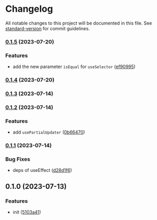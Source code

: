 # Changelog

All notable changes to this project will be documented in this file. See [standard-version](https://github.com/conventional-changelog/standard-version) for commit guidelines.

### [0.1.5](https://github.com/BlackGlory/extra-react-store/compare/v0.1.4...v0.1.5) (2023-07-20)


### Features

* add the new parameter `isEqual` for `useSelector` ([ef90995](https://github.com/BlackGlory/extra-react-store/commit/ef909952dd90bb84fc6dbce5662413bc668b0151))

### [0.1.4](https://github.com/BlackGlory/extra-react-store/compare/v0.1.3...v0.1.4) (2023-07-20)

### [0.1.3](https://github.com/BlackGlory/extra-react-store/compare/v0.1.2...v0.1.3) (2023-07-14)

### [0.1.2](https://github.com/BlackGlory/extra-react-store/compare/v0.1.1...v0.1.2) (2023-07-14)


### Features

* add `usePartialUpdater` ([0b66470](https://github.com/BlackGlory/extra-react-store/commit/0b6647086f9c95f84e02f23afe51253279106c2b))

### [0.1.1](https://github.com/BlackGlory/extra-react-store/compare/v0.1.0...v0.1.1) (2023-07-14)


### Bug Fixes

* deps of useEffect ([d28d1f6](https://github.com/BlackGlory/extra-react-store/commit/d28d1f6a9fe10cd3153d33c3ad4ae3b33257dae3))

## 0.1.0 (2023-07-13)


### Features

* init ([5103a41](https://github.com/BlackGlory/extra-react-store/commit/5103a412f5e29d6ddea3da3e95a0a421336e6e22))
